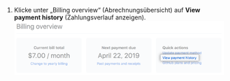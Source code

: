 1. Klicke unter „Billing overview“ (Abrechnungsübersicht) auf **View payment history** (Zahlungsverlauf anzeigen). ![Link zum Anzeigen des Zahlungsverlaufs](/assets/images/help/billing/view-payment-history-link.png)
